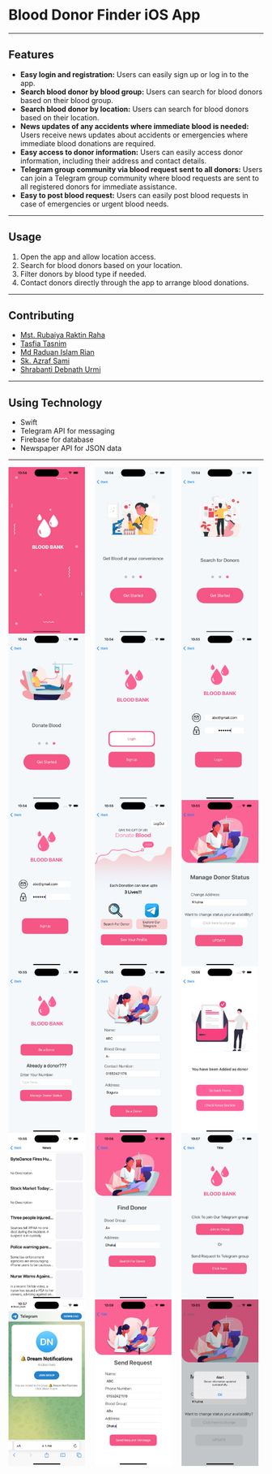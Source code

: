 # Blood Donor Finder iOS App
---


## Features

- **Easy login and registration:** Users can easily sign up or log in to the app.
- **Search blood donor by blood group:** Users can search for blood donors based on their blood group.
- **Search blood donor by location:** Users can search for blood donors based on their location.
- **News updates of any accidents where immediate blood is needed:** Users receive news updates about accidents or emergencies where immediate blood donations are required.
- **Easy access to donor information:** Users can easily access donor information, including their address and contact details.
- **Telegram group community via blood request sent to all donors:** Users can join a Telegram group community where blood requests are sent to all registered donors for immediate assistance.
- **Easy to post blood request:** Users can easily post blood requests in case of emergencies or urgent blood needs.
---


## Usage

1. Open the app and allow location access.
2. Search for blood donors based on your location.
3. Filter donors by blood type if needed.
4. Contact donors directly through the app to arrange blood donations.
---

## Contributing

- [Mst. Rubaiya Raktin Raha](https://github.com/Raha111)
- [Tasfia Tasnim](https://github.com/tasfiatasnimraisa)
- [Md Raduan Islam Rian](https://github.com/ExpC0)
- [Sk. Azraf Sami](https://github.com/Sk-Azraf-Sami)
- [Shrabanti Debnath Urmi](https://github.com/Shrabanti94)

---


## Using Technology

- Swift
- Telegram API for messaging
- Firebase for database
- Newspaper API for JSON data
---
<div style="display: flex;">
    <img src="https://github.com/Sk-Azraf-Sami/Blood-Bank/blob/main/Images/1.jpeg" alt="Image 1" width="30%" style="margin-right: 20px;">
    <img src="https://github.com/Sk-Azraf-Sami/Blood-Bank/blob/main/Images/2.jpeg" alt="Image 2" width="30%" style="margin-right: 20px;">
    <img src="https://github.com/Sk-Azraf-Sami/Blood-Bank/blob/main/Images/3.jpeg" alt="Image 3" width="30%">
</div>
<div style="display: flex;">
    <img src="https://github.com/Sk-Azraf-Sami/Blood-Bank/blob/main/Images/4.jpeg" alt="Image 1" width="30%" style="margin-right: 20px;">
    <img src="https://github.com/Sk-Azraf-Sami/Blood-Bank/blob/main/Images/5.jpeg" alt="Image 2" width="30%" style="margin-right: 20px;">
    <img src="https://github.com/Sk-Azraf-Sami/Blood-Bank/blob/main/Images/6.jpeg" alt="Image 3" width="30%">
</div>
<div style="display: flex;">
    <img src="https://github.com/Sk-Azraf-Sami/Blood-Bank/blob/main/Images/7.jpeg" alt="Image 1" width="30%" style="margin-right: 20px;">
    <img src="https://github.com/Sk-Azraf-Sami/Blood-Bank/blob/main/Images/8.jpeg" alt="Image 2" width="30%" style="margin-right: 20px;">
    <img src="https://github.com/Sk-Azraf-Sami/Blood-Bank/blob/main/Images/8-1.jpeg" alt="Image 3" width="30%">
</div>
<div style="display: flex;">
    <img src="https://github.com/Sk-Azraf-Sami/Blood-Bank/blob/main/Images/9.jpeg" alt="Image 1" width="30%" style="margin-right: 20px;">
    <img src="https://github.com/Sk-Azraf-Sami/Blood-Bank/blob/main/Images/10.jpeg" alt="Image 2" width="30%" style="margin-right: 20px;">
    <img src="https://github.com/Sk-Azraf-Sami/Blood-Bank/blob/main/Images/11.jpeg" alt="Image 3" width="30%">
</div>
<div style="display: flex;">
    <img src="https://github.com/Sk-Azraf-Sami/Blood-Bank/blob/main/Images/12.jpeg" alt="Image 1" width="30%" style="margin-right: 20px;">
    <img src="https://github.com/Sk-Azraf-Sami/Blood-Bank/blob/main/Images/13.jpeg" alt="Image 2" width="30%" style="margin-right: 20px;">
    <img src="https://github.com/Sk-Azraf-Sami/Blood-Bank/blob/main/Images/15.jpeg" alt="Image 3" width="30%">
</div>
<div style="display: flex;">
    <img src="https://github.com/Sk-Azraf-Sami/Blood-Bank/blob/main/Images/16.jpeg" alt="Image 1" width="30%" style="margin-right: 20px;">
    <img src="https://github.com/Sk-Azraf-Sami/Blood-Bank/blob/main/Images/17.jpeg" alt="Image 2" width="30%" style="margin-right: 20px;">
    <img src="https://github.com/Sk-Azraf-Sami/Blood-Bank/blob/main/Images/18.jpeg" alt="Image 3" width="30%">
</div>



